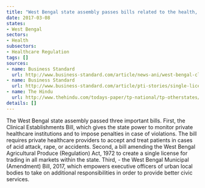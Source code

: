 ```yaml
---
title: "West Bengal state assembly passes bills related to the health, agriculture and governance sectors"
date: 2017-03-08
states:
- West Bengal
sectors:
- Health
subsectors:
- Healthcare Regulation
tags: []
sources:
- name: Business Standard
  url: http://www.business-standard.com/article/news-ani/west-bengal-clinical-establishment-bill-passed-in-state-assembly-117030300819_1.html
- name: Business Standard
  url: http://www.business-standard.com/article/pti-stories/single-license-for-trading-in-agri-produce-in-bengal-117030200491_1.html
- name: The Hindu
  url: http://www.thehindu.com/todays-paper/tp-national/tp-otherstates/bill-to-empower-urban-bodies-officers-passed/article17398062.ece
details: []
---
```


The West Bengal state assembly passed three important bills. First, the Clinical Establishments Bill, which gives the state power to monitor private healthcare institutions and to impose penalties in case of violations. The bill requires private healthcare providers to accept and treat patients in cases of acid attack, rape, or accidents. Second, a bill amending the West Bengal Agricultural Produce (Regulation) Act, 1972 to create a single license for trading in all markets within the state. Third, - the West Bengal Municipal (Amendment) Bill, 2017, which empowers executive officers of urban local bodies to take on additional responsibilities in order to provide better civic services.
